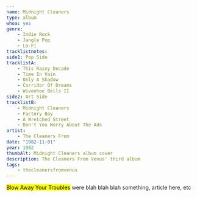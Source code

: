 ```yaml
---
name: Midnight Cleaners
type: album
whoa: yes
genre:
    - Indie Rock
    - Jangle Pop
    - Lo-Fi
tracklistnotes:
side1: Pop Side
tracklistA:
    - This Rainy Decade
    - Time In Vain
    - Only A Shadow
    - Corridor Of Dreams
    - Wivenhoe Bells II
side2: Art Side
tracklistB:
    - Midnight Cleaners
    - Factory Boy
    - A Wretched Street
    - Don't You Worry About The Ads   
artist:
    - The Cleaners From 
date: "1982-11-01"
year: 1982
thumbAlt: Midnight Cleaners album cover
description: The Cleaners From Venus' third album
tags:
    - thecleanersfromvenus
---
```


<mark>Blow Away Your Troubles</mark> were blah blah blah something, article here, etc
